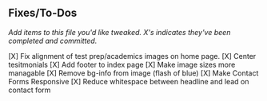 
## Fixes/To-Dos

*Add items to this file you'd like tweaked. X's indicates they've been completed and committed.*

[X] Fix alignment of test prep/academics images on home page.
[X] Center tesitmonials
[X] Add footer to index page
[X] Make image sizes more managable
[X] Remove bg-info from image (flash of blue)
[X] Make Contact Forms Responsive
[X] Reduce whitespace between headline and lead on contact form